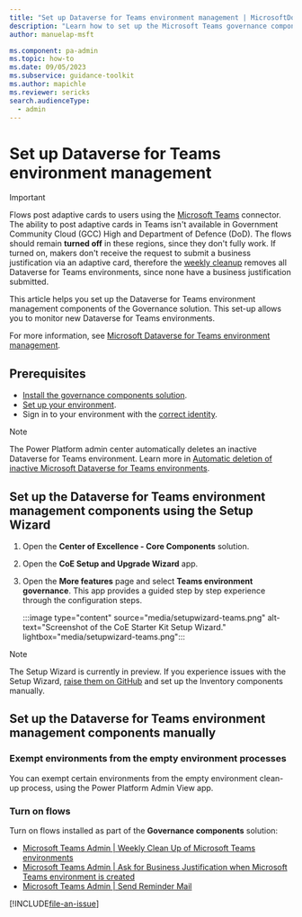 ```yaml
---
title: "Set up Dataverse for Teams environment management | MicrosoftDocs"
description: "Learn how to set up the Microsoft Teams governance components of the CoE Starter Kit"
author: manuelap-msft

ms.component: pa-admin
ms.topic: how-to
ms.date: 09/05/2023
ms.subservice: guidance-toolkit
ms.author: mapichle
ms.reviewer: sericks
search.audienceType: 
  - admin
---
```


# Set up Dataverse for Teams environment management

> [!IMPORTANT]
> Flows post adaptive cards to users using the [Microsoft Teams](/connectors/teams/) connector. The ability to post adaptive cards in Teams isn't available in Government Community Cloud (GCC) High and Department of Defence (DoD).
> The flows should remain **turned off** in these regions, since they don't fully work. If turned on, makers don't receive the request to submit a business justification via an adaptive card, therefore the [weekly cleanup](teams-governance.md#monitoring-and-weekly-cleanup-process) removes all Dataverse for Teams environments, since none have a business justification submitted.

This article helps you set up the Dataverse for Teams environment management components of the Governance solution. This set-up allows you to monitor new Dataverse for Teams environments.

For more information, see [Microsoft Dataverse for Teams environment management](teams-governance.md).

## Prerequisites

- [Install the governance components solution](before-setup-gov.md).
- [Set up your environment](setup.md#create-your-environments).
- Sign in to your environment with the [correct identity](setup.md#which-identity-should-i-use-to-install-the-coe-starter-kit).

> [!NOTE]
> The Power Platform admin center automatically deletes an inactive Dataverse for Teams environment. Learn more in [Automatic deletion of inactive Microsoft Dataverse for Teams environments](../../admin/inactive-teams-environment.md).

## Set up the Dataverse for Teams environment management components using the Setup Wizard

1. Open the **Center of Excellence - Core Components** solution.
1. Open the **CoE Setup and Upgrade Wizard** app.
1. Open the **More features** page and select **Teams environment governance**. This app provides a guided step by step experience through the configuration steps.

   :::image type="content" source="media/setupwizard-teams.png" alt-text="Screenshot of the CoE Starter Kit Setup Wizard." lightbox="media/setupwizard-teams.png":::

> [!NOTE]
> The Setup Wizard is currently in preview. If you experience issues with the Setup Wizard, [raise them on GitHub](https://aka.ms/coe-starter-kit-issues) and set up the Inventory components manually.

## Set up the Dataverse for Teams environment management components manually

### Exempt environments from the empty environment processes

You can exempt certain environments from the empty environment clean-up process, using the Power Platform Admin View app.  

### Turn on flows

Turn on flows installed as part of the **Governance components** solution:

- [Microsoft Teams Admin | Weekly Clean Up of Microsoft Teams environments](governance-components.md#microsoft-teams-admin--weekly-clean-up-of-microsoft-teams-environments)
- [Microsoft Teams Admin | Ask for Business Justification when Microsoft Teams environment is created](governance-components.md#microsoft-teams-admin--ask-for-business-justification-when-microsoft-teams-environment-is-created)
- [Microsoft Teams Admin | Send Reminder Mail](governance-components.md#microsoft-teams-admin--send-reminder-mail)

[!INCLUDE[file-an-issue](../../includes/file-issue.md)]
